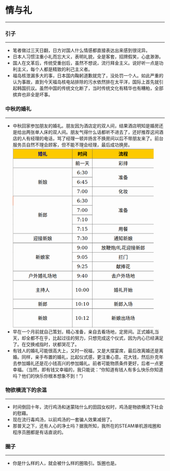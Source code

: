 # 情与礼
***

### 引子
***
* 笔者做过三天日翻，日方对国人什么情感都直接表达出来感到很诧异。
* 日本人习惯注重小礼而忘大义，表明礼貌，全是客套，招牌假笑，心底渺渺。
* 国人在文革后，传统受重创后，虽然不想说，流行拜金主义。说好听一点是功利主义，每个人都是精致的利己主义者。
* 福岛核泄漏多大的事，日本国内鞠躬道歉就完了，没处罚一个人。如此严重的认为事故，直到今天福岛核电站排除的污水依然排在太平洋，国际上首先就引起韩国抗议。虽然中国的传统文化断了，当时传统文化有精华也有糟粕，全部摈弃也非全是坏事。

### 中秋的婚礼
***
* 中秋回家参加朋友的婚礼。朋友因为酒店定的双人间，结果酒店明知是婚房还是给出两张单人床的双人间。朋友气得什么话都听不进去了，还好推荐这间酒店的人有经理的电话，骂了经理一顿并扬言不换房间以后不带朋友来了。前台服务员自然不理会顾客，但不能不理会经理，最后成功换房。
![策划](../public/image/190916.png)
* 早在一个月前就自己策划，精心准备，亲自去看场地，定房间。正式婚礼当天，却全都不在乎，比起过往的努力，只想完成这个仪式，因为内心已经满足了。在交换戒指时，状都哭花了。
* 有钱人的婚礼可能很高大上，又时一祝福，又是大摆宴席，最后改离婚还是离婚。同样，亲手布置的婚礼，比起仪式感，更注重心意。花大钱，然后扑克年去参加婚礼还是花小钱高兴的参加婚礼。前者可能物质条件更好，后者一点更幸福。（当然，即有钱又幸福的，我只能说：“你知道有钱人有多么快乐你知道吗？他们的快乐你根本想象不到！”）

### 物欲横流下的余温
***
* 时间倒回十年，流行鸡汤和迷蒙陆什么的田园女权时，鸡汤是物欲横流下社会的慰藉。
* 现在流行毒鸡汤，以前鸡汤的一套骗人效果减弱了。
* 那普天之下，还有人心的净土吗？据我所知，我所在的STEAM单机游戏圈和程序员圈都是有话直说的。

### 圈子
***
* 你是什么样的人，就会被什么样的圈吸引。饭圈也是。
